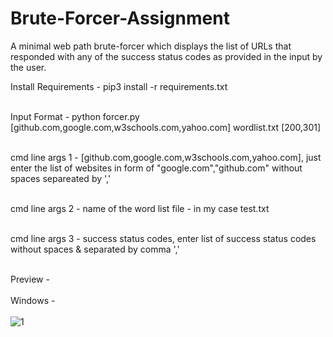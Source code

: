 # Brute-Forcer-Assignment
A minimal web path brute-forcer which displays the list of URLs that responded with any of the success status codes as provided in the input by the user.

Install Requirements - pip3 install -r requirements.txt<br><br>

Input Format - python forcer.py [github.com,google.com,w3schools.com,yahoo.com] wordlist.txt [200,301]<br><br>

cmd line args 1 - [github.com,google.com,w3schools.com,yahoo.com], just enter the list of websites in form of "google.com","github.com" without spaces separeated by ','<br><br>

cmd line args 2 - name of the word list file - in my case test.txt<br><br>

cmd line args 3 - success status codes, enter list of success status codes without spaces & separated by comma ','<br><br>

Preview - <br><br>
Windows - <br><br>
![1](https://user-images.githubusercontent.com/65656547/161426348-dbdbd215-8d9c-46cf-b1f5-7d3ae6b828ae.PNG)

